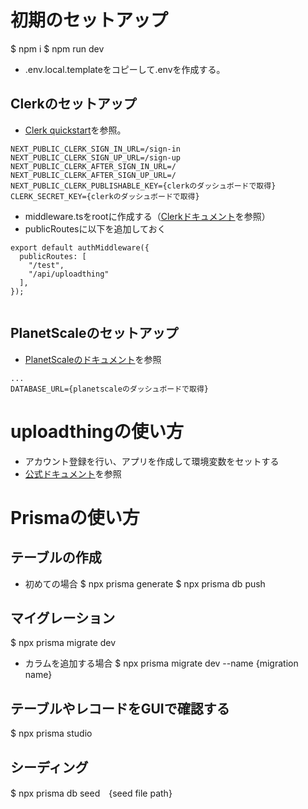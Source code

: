 # 初期のセットアップ
$ npm i
$ npm run dev

- .env.local.templateをコピーして.envを作成する。

## Clerkのセットアップ

- [Clerk quickstart](https://clerk.com/docs/quickstarts/nextjs)を参照。
``` .env
NEXT_PUBLIC_CLERK_SIGN_IN_URL=/sign-in
NEXT_PUBLIC_CLERK_SIGN_UP_URL=/sign-up
NEXT_PUBLIC_CLERK_AFTER_SIGN_IN_URL=/
NEXT_PUBLIC_CLERK_AFTER_SIGN_UP_URL=/
NEXT_PUBLIC_CLERK_PUBLISHABLE_KEY={clerkのダッシュボードで取得}
CLERK_SECRET_KEY={clerkのダッシュボードで取得}
```
- middleware.tsをrootに作成する（[Clerkドキュメント](https://clerk.com/docs/quickstarts/nextjs)を参照）
- publicRoutesに以下を追加しておく
```
export default authMiddleware({
  publicRoutes: [
    "/test",
    "/api/uploadthing"
  ],
});
 
```

## PlanetScaleのセットアップ
- [PlanetScaleのドキュメント](https://planetscale.com/docs)を参照

``` .env
...
DATABASE_URL={planetscaleのダッシュボードで取得}
```

# uploadthingの使い方
- アカウント登録を行い、アプリを作成して環境変数をセットする
- [公式ドキュメント](https://docs.uploadthing.com/getting-started/appdir#setting-up-your-environment)を参照

# Prismaの使い方

## テーブルの作成
- 初めての場合
$ npx prisma generate
$ npx prisma db push

## マイグレーション
$ npx prisma migrate dev

- カラムを追加する場合
$ npx prisma migrate dev --name {migration name}


## テーブルやレコードをGUIで確認する
$ npx prisma studio

## シーディング
$ npx prisma db seed　{seed file path}
